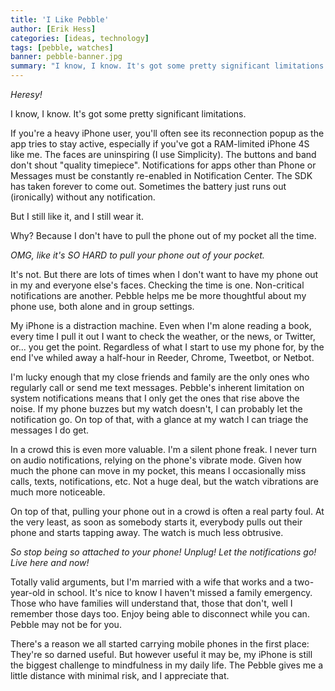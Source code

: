 ```yaml
---
title: 'I Like Pebble'
author: [Erik Hess]
categories: [ideas, technology]
tags: [pebble, watches]
banner: pebble-banner.jpg
summary: "I know, I know. It's got some pretty significant limitations. But I still like it, and I still wear it. Here's why."
---
```


*Heresy!*

I know, I know. It's got some pretty significant limitations. 

<p class="has-pullquote" data-pullquote="Pebble helps me be more thoughtful about my phone use.">If you're a heavy iPhone user, you'll often see its reconnection popup as the app tries to stay active, especially if you've got a RAM-limited iPhone 4S like me. The faces are uninspiring (I use Simplicity). The buttons and band don't shout "quality timepiece". Notifications for apps other than Phone or Messages must be constantly re-enabled in Notification Center. The SDK has taken forever to come out. Sometimes the battery just runs out (ironically) without any notification.</p>

But I still like it, and I still wear it.

Why? Because I don't have to pull the phone out of my pocket all the time.

*OMG, like it's SO HARD to pull your phone out of your pocket.*

It's not. But there are lots of times when I don't want to have my phone out in my and everyone else's faces. Checking the time is one. Non-critical notifications are another. Pebble helps me be more thoughtful about my phone use, both alone and in group settings.

My iPhone is a distraction machine. Even when I'm alone reading a book, every time I pull it out I want to check the weather, or the news, or Twitter, or... you get the point. Regardless of what I start to use my phone for, by the end I've whiled away a half-hour in Reeder, Chrome, Tweetbot, or Netbot. 

I'm lucky enough that my close friends and family are the only ones who regularly call or send me text messages. Pebble's inherent limitation on system notifications means that I only get the ones that rise above the noise. If my phone buzzes but my watch doesn't, I can probably let the notification go. On top of that, with a glance at my watch I can triage the messages I do get.

In a crowd this is even more valuable. I'm a silent phone freak. I never turn on audio notifications, relying on the phone's vibrate mode. Given how much the phone can move in my pocket, this means I occasionally miss calls, texts, notifications, etc. Not a huge deal, but the watch vibrations are much more noticeable.

On top of that, pulling your phone out in a crowd is often a real party foul. At the very least, as soon as somebody starts it, everybody pulls out their phone and starts tapping away. The watch is much less obtrusive.

*So stop being so attached to your phone! Unplug! Let the notifications go! Live here and now!*

Totally valid arguments, but I'm married with a wife that works and a two-year-old in school. It's nice to know I haven't missed a family emergency. Those who have families will understand that, those that don't, well I remember those days too. Enjoy being able to disconnect while you can. Pebble may not be for you.

There's a reason we all started carrying mobile phones in the first place: They're so darned useful. But however useful it may be, my iPhone is still the biggest challenge to mindfulness in my daily life. The Pebble gives me a little distance with minimal risk, and I appreciate that.